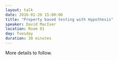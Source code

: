 ```yaml
---
layout: talk
date: 2016-01-26 15:00:00
title: "Property based testing with Hypothesis"
speaker: David MacIver
location: Room 01
day: Tuesday
duration: 30 minutes
---
```


More details to follow.
